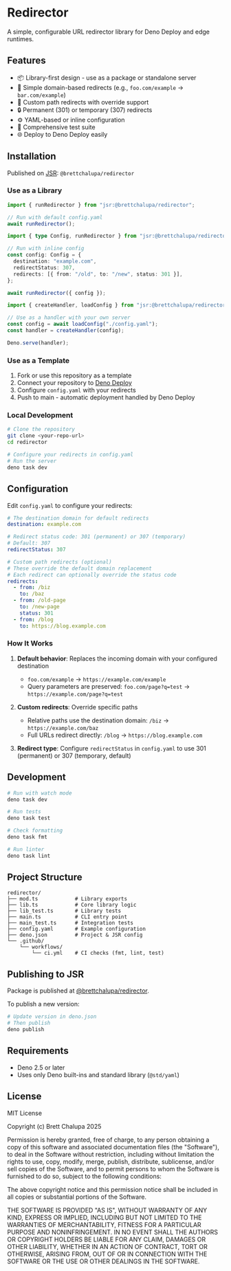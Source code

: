 # Redirector

A simple, configurable URL redirector library for Deno Deploy and edge runtimes.

## Features

- 📦 Library-first design - use as a package or standalone server
- 🚀 Simple domain-based redirects (e.g., `foo.com/example` → `bar.com/example`)
- 🎯 Custom path redirects with override support
- 🔒 Permanent (301) or temporary (307) redirects
- ⚙️ YAML-based or inline configuration
- 🧪 Comprehensive test suite
- 🌐 Deploy to Deno Deploy easily

## Installation

Published on [JSR](https://jsr.io/@brettchalupa/redirector):
`@brettchalupa/redirector`

### Use as a Library

```ts
import { runRedirector } from "jsr:@brettchalupa/redirector";

// Run with default config.yaml
await runRedirector();
```

```ts
import { type Config, runRedirector } from "jsr:@brettchalupa/redirector";

// Run with inline config
const config: Config = {
  destination: "example.com",
  redirectStatus: 307,
  redirects: [{ from: "/old", to: "/new", status: 301 }],
};

await runRedirector({ config });
```

```ts
import { createHandler, loadConfig } from "jsr:@brettchalupa/redirector";

// Use as a handler with your own server
const config = await loadConfig("./config.yaml");
const handler = createHandler(config);

Deno.serve(handler);
```

### Use as a Template

1. Fork or use this repository as a template
2. Connect your repository to [Deno Deploy](https://deno.com/deploy)
3. Configure `config.yaml` with your redirects
4. Push to main - automatic deployment handled by Deno Deploy

### Local Development

```bash
# Clone the repository
git clone <your-repo-url>
cd redirector

# Configure your redirects in config.yaml
# Run the server
deno task dev
```

## Configuration

Edit `config.yaml` to configure your redirects:

```yaml
# The destination domain for default redirects
destination: example.com

# Redirect status code: 301 (permanent) or 307 (temporary)
# Default: 307
redirectStatus: 307

# Custom path redirects (optional)
# These override the default domain replacement
# Each redirect can optionally override the status code
redirects:
  - from: /biz
    to: /baz
  - from: /old-page
    to: /new-page
    status: 301
  - from: /blog
    to: https://blog.example.com
```

### How It Works

1. **Default behavior**: Replaces the incoming domain with your configured
   destination
   - `foo.com/example` → `https://example.com/example`
   - Query parameters are preserved: `foo.com/page?q=test` →
     `https://example.com/page?q=test`

2. **Custom redirects**: Override specific paths
   - Relative paths use the destination domain: `/biz` →
     `https://example.com/baz`
   - Full URLs redirect directly: `/blog` → `https://blog.example.com`

3. **Redirect type**: Configure `redirectStatus` in `config.yaml` to use 301
   (permanent) or 307 (temporary, default)

## Development

```bash
# Run with watch mode
deno task dev

# Run tests
deno task test

# Check formatting
deno task fmt

# Run linter
deno task lint
```

## Project Structure

```
redirector/
├── mod.ts            # Library exports
├── lib.ts            # Core library logic
├── lib_test.ts       # Library tests
├── main.ts           # CLI entry point
├── main_test.ts      # Integration tests
├── config.yaml       # Example configuration
├── deno.json         # Project & JSR config
└── .github/
    └── workflows/
        └── ci.yml    # CI checks (fmt, lint, test)
```

## Publishing to JSR

Package is published at
[@brettchalupa/redirector](https://jsr.io/@brettchalupa/redirector).

To publish a new version:

```bash
# Update version in deno.json
# Then publish
deno publish
```

## Requirements

- Deno 2.5 or later
- Uses only Deno built-ins and standard library (`@std/yaml`)

## License

MIT License

Copyright (c) Brett Chalupa 2025

Permission is hereby granted, free of charge, to any person obtaining a copy of
this software and associated documentation files (the "Software"), to deal in
the Software without restriction, including without limitation the rights to
use, copy, modify, merge, publish, distribute, sublicense, and/or sell copies of
the Software, and to permit persons to whom the Software is furnished to do so,
subject to the following conditions:

The above copyright notice and this permission notice shall be included in all
copies or substantial portions of the Software.

THE SOFTWARE IS PROVIDED "AS IS", WITHOUT WARRANTY OF ANY KIND, EXPRESS OR
IMPLIED, INCLUDING BUT NOT LIMITED TO THE WARRANTIES OF MERCHANTABILITY, FITNESS
FOR A PARTICULAR PURPOSE AND NONINFRINGEMENT. IN NO EVENT SHALL THE AUTHORS OR
COPYRIGHT HOLDERS BE LIABLE FOR ANY CLAIM, DAMAGES OR OTHER LIABILITY, WHETHER
IN AN ACTION OF CONTRACT, TORT OR OTHERWISE, ARISING FROM, OUT OF OR IN
CONNECTION WITH THE SOFTWARE OR THE USE OR OTHER DEALINGS IN THE SOFTWARE.
